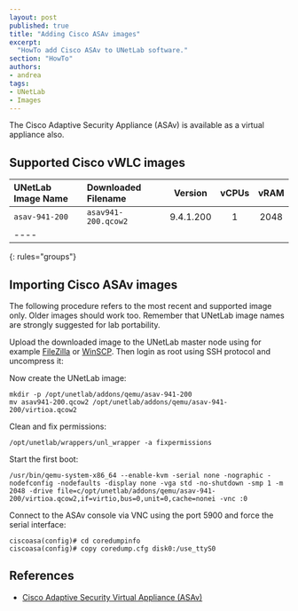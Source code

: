 ```yaml
---
layout: post
published: true
title: "Adding Cisco ASAv images"
excerpt:
  "HowTo add Cisco ASAv to UNetLab software."
section: "HowTo"
authors:
- andrea
tags:
- UNetLab
- Images
---
```

The Cisco Adaptive Security Appliance (ASAv) is available as a virtual appliance also.

## Supported Cisco vWLC images

| UNetLab Image Name | Downloaded Filename | Version | vCPUs | vRAM |
|:--|:--|:-:|:-:|:-:|
| `asav-941-200` | `asav941-200.qcow2` | 9.4.1.200 | 1 | 2048 |
|----
{: rules="groups"}

## Importing Cisco ASAv images

The following procedure refers to the most recent and supported image only. Older images should work too. Remember that UNetLab image names are strongly suggested for lab portability.

Upload the downloaded image to the UNetLab master node using for example [FileZilla](https://filezilla-project.org/ "FileZilla") or [WinSCP](http://winscp.net/ "WinSCP"). Then login as root using SSH protocol and uncompress it:

Now create the UNetLab image:

~~~
mkdir -p /opt/unetlab/addons/qemu/asav-941-200
mv asav941-200.qcow2 /opt/unetlab/addons/qemu/asav-941-200/virtioa.qcow2
~~~

Clean and fix permissions:

~~~
/opt/unetlab/wrappers/unl_wrapper -a fixpermissions
~~~

Start the first boot:

~~~
/usr/bin/qemu-system-x86_64 --enable-kvm -serial none -nographic -nodefconfig -nodefaults -display none -vga std -no-shutdown -smp 1 -m 2048 -drive file=c/opt/unetlab/addons/qemu/asav-941-200/virtioa.qcow2,if=virtio,bus=0,unit=0,cache=nonei -vnc :0
~~~

Connect to the ASAv console via VNC using the port 5900 and force the serial interface:

~~~
ciscoasa(config)# cd coredumpinfo
ciscoasa(config)# copy coredump.cfg disk0:/use_ttyS0
~~~

## References

* [Cisco Adaptive Security Virtual Appliance (ASAv)](http://www.cisco.com/c/en/us/products/security/virtual-adaptive-security-appliance-firewall/index.html "Cisco Adaptive Security Virtual Appliance")

